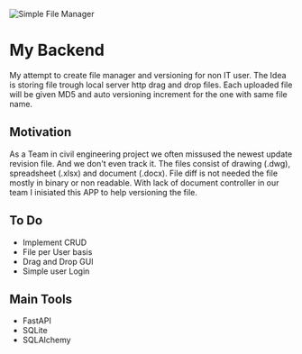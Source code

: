 ![Simple File Manager](https://i.imgur.com/8SKteyR.png "Simple File Manager")

# My Backend

My attempt to create file manager and versioning for non IT user.
The Idea is storing file trough local server http drag and drop files.
Each uploaded file will be given MD5 and auto versioning increment for the one with same file name.

## Motivation

As a Team in civil engineering project we often missused the newest update revision file. And we don't even track it. The files consist of drawing (.dwg), spreadsheet (.xlsx) and document (.docx). File diff is not needed the file mostly in binary or non readable. With lack of document controller in our team I inisiated this APP to help versioning the file.

## To Do

- Implement CRUD
- File per User basis
- Drag and Drop GUI
- Simple user Login

## Main Tools

- FastAPI
- SQLite
- SQLAlchemy